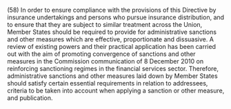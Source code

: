 (58) In order to ensure compliance with the provisions of this Directive by insurance undertakings and persons who pursue insurance distribution, and to ensure that they are subject to similar treatment across the Union, Member States should be required to provide for administrative sanctions and other measures which are effective, proportionate and dissuasive. A review of existing powers and their practical application has been carried out with the aim of promoting convergence of sanctions and other measures in the Commission communication of 8 December 2010 on reinforcing sanctioning regimes in the financial services sector. Therefore, administrative sanctions and other measures laid down by Member States should satisfy certain essential requirements in relation to addressees, criteria to be taken into account when applying a sanction or other measure, and publication.